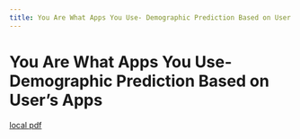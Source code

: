 ```yaml
---
title: You Are What Apps You Use- Demographic Prediction Based on User’s Apps
---
```


# You Are What Apps You Use- Demographic Prediction Based on User’s Apps

[local pdf](../../../pdfs/You%20Are%20What%20Apps%20You%20Use-%20Demographic%20Prediction%20Based%20on%20User%E2%80%99s%20Apps.pdf)
